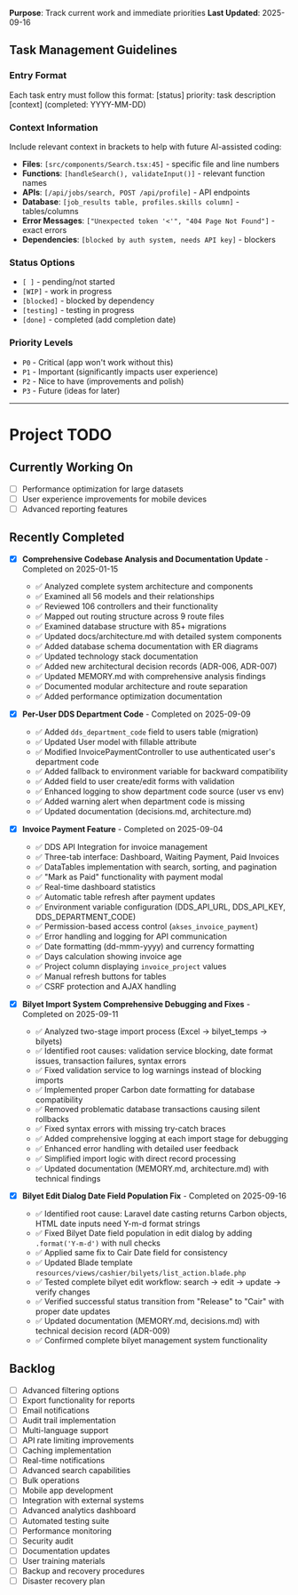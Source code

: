 **Purpose**: Track current work and immediate priorities
**Last Updated**: 2025-09-16

## Task Management Guidelines

### Entry Format

Each task entry must follow this format:
[status] priority: task description [context] (completed: YYYY-MM-DD)

### Context Information

Include relevant context in brackets to help with future AI-assisted coding:

-   **Files**: `[src/components/Search.tsx:45]` - specific file and line numbers
-   **Functions**: `[handleSearch(), validateInput()]` - relevant function names
-   **APIs**: `[/api/jobs/search, POST /api/profile]` - API endpoints
-   **Database**: `[job_results table, profiles.skills column]` - tables/columns
-   **Error Messages**: `["Unexpected token '<'", "404 Page Not Found"]` - exact errors
-   **Dependencies**: `[blocked by auth system, needs API key]` - blockers

### Status Options

-   `[ ]` - pending/not started
-   `[WIP]` - work in progress
-   `[blocked]` - blocked by dependency
-   `[testing]` - testing in progress
-   `[done]` - completed (add completion date)

### Priority Levels

-   `P0` - Critical (app won't work without this)
-   `P1` - Important (significantly impacts user experience)
-   `P2` - Nice to have (improvements and polish)
-   `P3` - Future (ideas for later)

---

# Project TODO

## Currently Working On

-   [ ] Performance optimization for large datasets
-   [ ] User experience improvements for mobile devices
-   [ ] Advanced reporting features

## Recently Completed

-   [x] **Comprehensive Codebase Analysis and Documentation Update** - Completed on 2025-01-15

    -   ✅ Analyzed complete system architecture and components
    -   ✅ Examined all 56 models and their relationships
    -   ✅ Reviewed 106 controllers and their functionality
    -   ✅ Mapped out routing structure across 9 route files
    -   ✅ Examined database structure with 85+ migrations
    -   ✅ Updated docs/architecture.md with detailed system components
    -   ✅ Added database schema documentation with ER diagrams
    -   ✅ Updated technology stack documentation
    -   ✅ Added new architectural decision records (ADR-006, ADR-007)
    -   ✅ Updated MEMORY.md with comprehensive analysis findings
    -   ✅ Documented modular architecture and route separation
    -   ✅ Added performance optimization documentation

-   [x] **Per-User DDS Department Code** - Completed on 2025-09-09

    -   ✅ Added `dds_department_code` field to users table (migration)
    -   ✅ Updated User model with fillable attribute
    -   ✅ Modified InvoicePaymentController to use authenticated user's department code
    -   ✅ Added fallback to environment variable for backward compatibility
    -   ✅ Added field to user create/edit forms with validation
    -   ✅ Enhanced logging to show department code source (user vs env)
    -   ✅ Added warning alert when department code is missing
    -   ✅ Updated documentation (decisions.md, architecture.md)

-   [x] **Invoice Payment Feature** - Completed on 2025-09-04

    -   ✅ DDS API Integration for invoice management
    -   ✅ Three-tab interface: Dashboard, Waiting Payment, Paid Invoices
    -   ✅ DataTables implementation with search, sorting, and pagination
    -   ✅ "Mark as Paid" functionality with payment modal
    -   ✅ Real-time dashboard statistics
    -   ✅ Automatic table refresh after payment updates
    -   ✅ Environment variable configuration (DDS_API_URL, DDS_API_KEY, DDS_DEPARTMENT_CODE)
    -   ✅ Permission-based access control (`akses_invoice_payment`)
    -   ✅ Error handling and logging for API communication
    -   ✅ Date formatting (dd-mmm-yyyy) and currency formatting
    -   ✅ Days calculation showing invoice age
    -   ✅ Project column displaying `invoice_project` values
    -   ✅ Manual refresh buttons for tables
    -   ✅ CSRF protection and AJAX handling

-   [x] **Bilyet Import System Comprehensive Debugging and Fixes** - Completed on 2025-09-11

    -   ✅ Analyzed two-stage import process (Excel → bilyet_temps → bilyets)
    -   ✅ Identified root causes: validation service blocking, date format issues, transaction failures, syntax errors
    -   ✅ Fixed validation service to log warnings instead of blocking imports
    -   ✅ Implemented proper Carbon date formatting for database compatibility
    -   ✅ Removed problematic database transactions causing silent rollbacks
    -   ✅ Fixed syntax errors with missing try-catch braces
    -   ✅ Added comprehensive logging at each import stage for debugging
    -   ✅ Enhanced error handling with detailed user feedback
    -   ✅ Simplified import logic with direct record processing
    -   ✅ Updated documentation (MEMORY.md, architecture.md) with technical findings

-   [x] **Bilyet Edit Dialog Date Field Population Fix** - Completed on 2025-09-16

    -   ✅ Identified root cause: Laravel date casting returns Carbon objects, HTML date inputs need Y-m-d format strings
    -   ✅ Fixed Bilyet Date field population in edit dialog by adding `.format('Y-m-d')` with null checks
    -   ✅ Applied same fix to Cair Date field for consistency
    -   ✅ Updated Blade template `resources/views/cashier/bilyets/list_action.blade.php`
    -   ✅ Tested complete bilyet edit workflow: search → edit → update → verify changes
    -   ✅ Verified successful status transition from "Release" to "Cair" with proper date updates
    -   ✅ Updated documentation (MEMORY.md, decisions.md) with technical decision record (ADR-009)
    -   ✅ Confirmed complete bilyet management system functionality

## Backlog

-   [ ] Advanced filtering options
-   [ ] Export functionality for reports
-   [ ] Email notifications
-   [ ] Audit trail implementation
-   [ ] Multi-language support
-   [ ] API rate limiting improvements
-   [ ] Caching implementation
-   [ ] Real-time notifications
-   [ ] Advanced search capabilities
-   [ ] Bulk operations
-   [ ] Mobile app development
-   [ ] Integration with external systems
-   [ ] Advanced analytics dashboard
-   [ ] Automated testing suite
-   [ ] Performance monitoring
-   [ ] Security audit
-   [ ] Documentation updates
-   [ ] User training materials
-   [ ] Backup and recovery procedures
-   [ ] Disaster recovery plan
